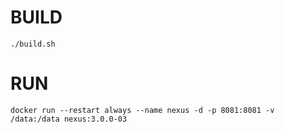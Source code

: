 # BUILD
    ./build.sh

# RUN
    docker run --restart always --name nexus -d -p 8081:8081 -v /data:/data nexus:3.0.0-03
